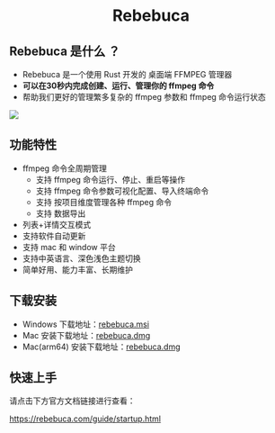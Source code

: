 <h1 align="center">Rebebuca</h1>

## Rebebuca 是什么 ？

- Rebebuca 是一个使用 Rust 开发的 桌面端 FFMPEG 管理器
- **可以在30秒内完成创建、运行、管理你的 ffmpeg 命令**
- 帮助我们更好的管理繁多复杂的 ffmpeg 参数和 ffmpeg 命令运行状态

![](https://download.m7s.live/rb/quick.gif)

## 功能特性

- ffmpeg 命令全周期管理
  - 支持 ffmpeg 命令运行、停止、重启等操作
  - 支持 ffmpeg 命令参数可视化配置、导入终端命令
  - 支持 按项目维度管理各种 ffmpeg 命令
  - 支持 数据导出
- 列表+详情交互模式
- 支持软件自动更新
- 支持 mac 和 window 平台
- 支持中英语言、深色浅色主题切换
- 简单好用、能力丰富、长期维护

## 下载安装

- Windows 下载地址：[rebebuca.msi](https://download.m7s.live/rb/Rebebuca_0.1.0_x64_en-US.msi)
- Mac 安装下载地址：[rebebuca.dmg](https://download.m7s.live/rb/Rebebuca_0.1.0_x64.dmg)
- Mac(arm64) 安装下载地址：[rebebuca.dmg](https://download.m7s.live/rb/Rebebuca_0.1.0_aarch64.dmg)

## 快速上手

请点击下方官方文档链接进行查看：

https://rebebuca.com/guide/startup.html
